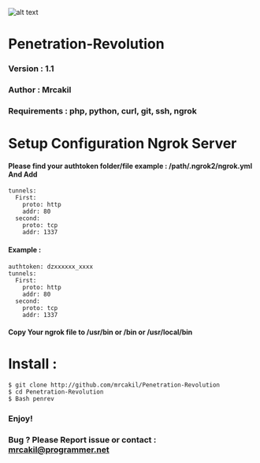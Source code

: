 ![alt text](https://raw.githubusercontent.com/mrcakil/Penetration-Revolution/master/tester.jpg)

# Penetration-Revolution
### Version : 1.1
### Author : Mrcakil
### Requirements : php, python, curl, git, ssh, ngrok

# Setup Configuration Ngrok Server 
#### Please find your authtoken folder/file example : /path/.ngrok2/ngrok.yml And Add
```
tunnels:
  First:
    proto: http
    addr: 80
  second:
    proto: tcp
    addr: 1337
```
#### Example :
```
authtoken: dzxxxxxx_xxxx
tunnels:
  First:
    proto: http
    addr: 80
  second:
    proto: tcp
    addr: 1337
```
#### Copy Your ngrok file to /usr/bin or /bin or /usr/local/bin
# Install :
```
$ git clone http://github.com/mrcakil/Penetration-Revolution
$ cd Penetration-Revolution
$ Bash penrev
```
### Enjoy!
### Bug ? Please Report issue or contact : mrcakil@programmer.net

